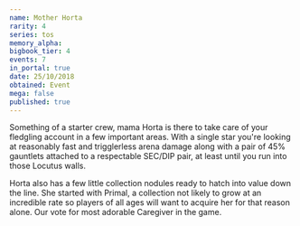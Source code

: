 ```yaml
---
name: Mother Horta
rarity: 4
series: tos
memory_alpha:
bigbook_tier: 4
events: 7
in_portal: true
date: 25/10/2018
obtained: Event
mega: false
published: true
---
```


Something of a starter crew, mama Horta is there to take care of your fledgling account in a few important areas. With a single star you're looking at reasonably fast and trigglerless arena damage along with a pair of 45% gauntlets attached to a respectable SEC/DIP pair, at least until you run into those Locutus walls.

Horta also has a few little collection nodules ready to hatch into value down the line. She started with Primal, a collection not likely to grow at an incredible rate so players of all ages will want to acquire her for that reason alone. Our vote for most adorable Caregiver in the game.
